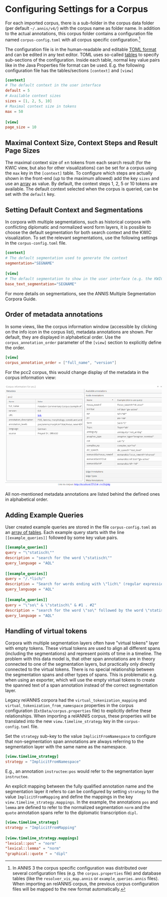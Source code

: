 # Configuring Settings for a Corpus

For each imported corpus, there is a sub-folder in the corpus data folder (per default `~/.annis/v4/`) with the corpus name as folder name.
In addition to the actual annotations, this corpus folder contains a configuration file named `corpus-config.toml` with all corpus specific configuration.[^old-annis-configs]

The configuration file is in the human-readable and editable [TOML format](https://toml.io/) and can be edited in any text editor.
TOML uses so-called [tables](https://toml.io/en/v1.0.0-rc.2#table) to specify sub-sections of the configuration.
Inside each table, normal key value pairs like in the Java Properties file format can be used.
E.g. the following configuration file has the tables/sections `[context]` and `[view]`
```toml
[context]
# The default context in the user interface
default = 5
# Available context sizes
sizes = [1, 2, 5, 10]
# Maximal context size in tokens
max = 50

[view]
page_size = 10
```

## Maximal Context Size, Context Steps and Result Page Sizes

The maximal context size of ±n tokens from each search result (for the KWIC view,
but also for other visualizations) can be set for a corpus using the `max` key in the `[context]` table.
To configure which steps are actually shown in the front-end (up to the maximum
allowed) add the key `sizes` and use an [array](https://toml.io/en/v1.0.0-rc.2#array) as value. 
By default, the context steps 1, 2, 5 or 10 tokens are available. 
The default context selected when the corpus is queried, can be set with the `default` key.


## Setting Default Context and Segmentations

In corpora with multiple segmentations, such as historical corpora with conflicting
diplomatic and normalized word form layers, it is possible to choose the default
segmentation for both search context and the KWIC visualization. To set the relevant
segmentations, use the following settings in the `corpus-config.toml` file.

~~~toml
[context]
# The default segmentation used to generate the context
segmentation="SEGNAME"

[view]
# The default segmentation to show in the user interface (e.g. the KWIC)
base_text_segmentation="SEGNAME"
~~~

For more details on segmentations, see the ANNIS Multiple Segmentation Corpora
Guide.

## Order of metadata annotations

In some views, like the corpus information window (accessible by clicking on the
info icon in the corpus list), metadata annotations are shown. Per default, they
are displayed in alphabetical order. Use the `corpus_annotation_order` parameter
of the `[view]` section to explicitly define the order.

```toml
[view]
corpus_annotation_order = ["full_name", "version"]
```

For the pcc2 corpus, this would change display of the metadata in the corpus
information view:

![](ordered-metadata.png)

All non-mentioned metadata annotations are listed behind the defined ones in
alphabetical order.

## Adding Example Queries

User created example queries are stored in the file `corpus-config.toml` as an [array of tables](https://toml.io/en/v1.0.0-rc.2#array-of-tables).
Each example query starts with the line `[[example_queries]]` followed by some key value pairs.

```toml
[[example_queries]]
query = "\"statisch\""
description = "search for the word \"statisch\""
query_language = "AQL"

[[example_queries]]
query = "/.*lich/"
description = "Search for words ending with \"lich\" (regular expression)"
query_language = "AQL"

[[example_queries]]
query = "\"so\" & \"statisch\" & #1 . #2"
description = "search for the word \"so\" followed by the word \"statisch\""
query_language = "AQL"
```

## Handling of virtual tokens

Corpora with multiple segmentation layers often have "virtual tokens" layer with
empty tokens. These virtual tokens are used to align all different spans
(including the segmentations) and represent points of time in a timeline. The
problem with this data model is, that other span annotations are in theory
connected to one of the segmentation layers, but practically only directly
connected to the virtual tokens. There is no special relationship between the
segmentation spans and other types of spans. This is problematic e.g. when using
an exporter, which will use the empty virtual tokens to create the spanned text
of a span annotation instead of the correct segmentation layer.

Legacy relANNIS corpora had the `virtual_tokenization_mapping` and
`virtual_tokenization_from_namespace` properties in the corpus configuration
(`ExtData/corpus.properties` file) to explicitly define these relationships.
When importing a relANNIS corpus, these properties will be translated into the
new `view.timeline_strategy` key in the `corpus-config.toml` file.

Set the `strategy` sub-key to the value `ImplicitFromNamespace` to configure that
non-segmentation span annotations are always referring to the segmentation layer
with the same name as the namespace.

```toml
[view.timeline_strategy]
strategy = "ImplicitFromNamespace"
```

E.g., an annotation `instructee:pos` would refer to the segmentation layer
`instructee`.

An explicit mapping between the fully qualified annotation name and the
segmentation layer it refers to can be configured by setting `strategy` to the
value `ImplicitFromMapping` and define the mappings in the key
`view.timeline_strategy.mappings`. In the example, the annotations `pos` and
`lemma` are defined to refer to the normalized segmentation `norm` and the
`quote` annotation spans refer to the diplomatic transcription `dipl`.

```toml
[view.timeline_strategy]
strategy = "ImplicitFromMapping"

[view.timeline_strategy.mappings]
"lexical::pos" = "norm"
"lexical::lemma" = "norm"
"graphical::quote " = "dipl"
```


[^old-annis-configs]: In ANNIS 3 the corpus specific configuration was distributed over several configuration files (e.g. the `corpus.properties` file) and database tables (like the `resolver_vis_map.annis` or `example_queries.annis` files).
When importing an relANNIS corpus, the previous corpus configuration files will be mapped to the new format automatically.